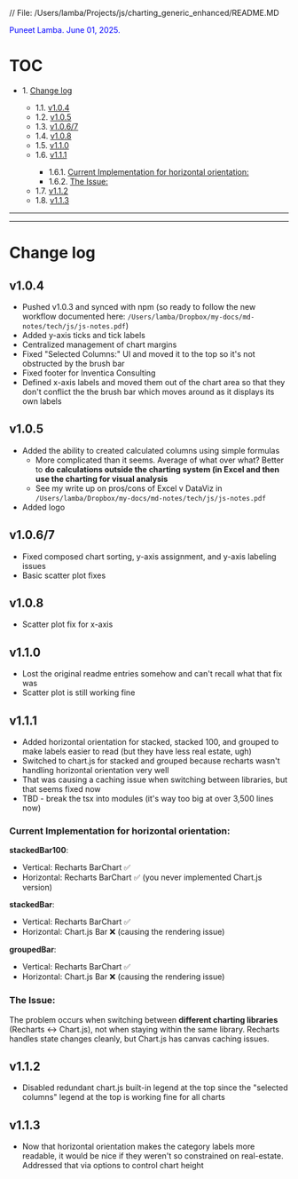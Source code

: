 // File: /Users/lamba/Projects/js/charting_generic_enhanced/README.MD

<span style="color: blue;">Puneet Lamba. June 01, 2025.</span>

# TOC

<!-- TOC -->
<!-- Note: TOC limited to heading levels 1-3 (from file hint) -->
<ul>
<li>1. <a href="#change-log">Change log</a></li>
<ul>
<li>1.1. <a href="#v1-0-4">v1.0.4</a></li>
<li>1.2. <a href="#v1-0-5">v1.0.5</a></li>
<li>1.3. <a href="#v1-0-6-7">v1.0.6/7</a></li>
<li>1.4. <a href="#v1-0-8">v1.0.8</a></li>
<li>1.5. <a href="#v1-1-0">v1.1.0</a></li>
<li>1.6. <a href="#v1-1-1">v1.1.1</a></li>
<ul>
<li>1.6.1. <a href="#current-implementation-for-horizontal-orientation">Current Implementation for horizontal orientation:</a></li>
<li>1.6.2. <a href="#the-issue">The Issue:</a></li>
</ul>
<li>1.7. <a href="#v1-1-2">v1.1.2</a></li>
<li>1.8. <a href="#v1-1-3">v1.1.3</a></li>
</ul>
</ul>
<!-- /TOC -->

<!-- TOC-LEVEL: 3 -->

---
---

# Change log

## v1.0.4
- Pushed v1.0.3 and synced with npm (so ready to follow the new workflow documented here: `/Users/lamba/Dropbox/my-docs/md-notes/tech/js/js-notes.pdf`)
- Added y-axis ticks and tick labels
- Centralized management of chart margins
- Fixed "Selected Columns:" UI and moved it to the top so it's not obstructed by the brush bar
- Fixed footer for Inventica Consulting
- Defined x-axis labels and moved them out of the chart area so that they don't conflict the the brush bar which moves around as it displays its own labels

## v1.0.5
- Added the ability to created calculated columns using simple formulas
	- More complicated than it seems. Average of what over what? Better to **do calculations outside the charting system (in Excel and then use the charting for visual analysis**
	- See my write up on pros/cons of Excel v DataViz in `/Users/lamba/Dropbox/my-docs/md-notes/tech/js/js-notes.pdf`
- Added logo

## v1.0.6/7
- Fixed composed chart sorting, y-axis assignment, and y-axis labeling issues
- Basic scatter plot fixes

## v1.0.8
- Scatter plot fix for x-axis

## v1.1.0
- Lost the original readme entries somehow and can't recall what that fix was
- Scatter plot is still working fine

## v1.1.1
- Added horizontal orientation for stacked, stacked 100, and grouped to make labels easier to read (but they have less real estate, ugh)
- Switched to chart.js for stacked and grouped because recharts wasn't handling horizontal orientation very well	
- That was causing a caching issue when switching between libraries, but that seems fixed now
- TBD - break the tsx into modules (it's way too big at over 3,500 lines now)

### Current Implementation for horizontal orientation:

**stackedBar100**: 
- Vertical: Recharts BarChart ✅
- Horizontal: Recharts BarChart ✅ (you never implemented Chart.js version)

**stackedBar**: 
- Vertical: Recharts BarChart ✅
- Horizontal: Chart.js Bar ❌ (causing the rendering issue)

**groupedBar**: 
- Vertical: Recharts BarChart ✅  
- Horizontal: Chart.js Bar ❌ (causing the rendering issue)

### The Issue:
The problem occurs when switching between **different charting libraries** (Recharts ↔ Chart.js), not when staying within the same library. Recharts handles state changes cleanly, but Chart.js has canvas caching issues.

## v1.1.2
- Disabled redundant chart.js built-in legend at the top since the "selected columns" legend at the top is working fine for all charts

## v1.1.3
- Now that horizontal orientation makes the category labels more readable, it would be nice if they weren't so constrained on real-estate. Addressed that via options to control chart height
